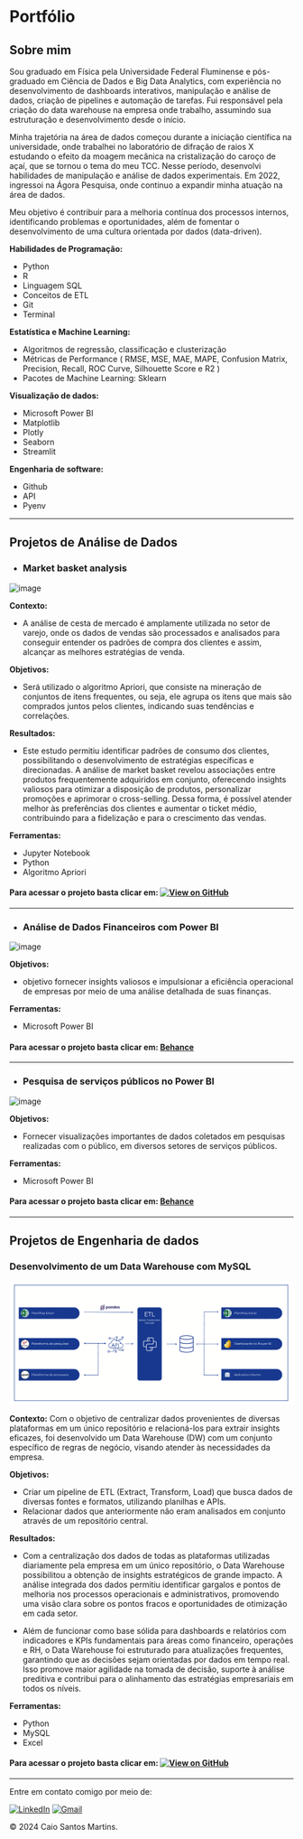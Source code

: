 # Portfólio

## Sobre mim
Sou graduado em Física pela Universidade Federal Fluminense e pós-graduado em Ciência de Dados e Big Data Analytics, com experiência no desenvolvimento de dashboards interativos, manipulação e análise de dados, criação de pipelines e automação de tarefas. Fui responsável pela criação do data warehouse na empresa onde trabalho, assumindo sua estruturação e desenvolvimento desde o início.

Minha trajetória na área de dados começou durante a iniciação científica na universidade, onde trabalhei no laboratório de difração de raios X estudando o efeito da moagem mecânica na cristalização do caroço de açaí, que se tornou o tema do meu TCC. Nesse período, desenvolvi habilidades de manipulação e análise de dados experimentais. Em 2022, ingressoi na Ágora Pesquisa, onde continuo a expandir minha atuação na área de dados.

Meu objetivo é contribuir para a melhoria contínua dos processos internos, identificando problemas e oportunidades, além de fomentar o desenvolvimento de uma cultura orientada por dados (data-driven).


**Habilidades de Programação:**    
- Python
- R
- Linguagem SQL
- Conceitos de ETL
- Git
- Terminal


**Estatística e Machine Learning:**    
- Algoritmos de regressão, classificação e clusterização
- Métricas de Performance ( RMSE, MSE, MAE, MAPE, Confusion Matrix, Precision, Recall, ROC Curve, Silhouette Score e R2 )
- Pacotes de Machine Learning: Sklearn


**Visualização de dados:**    
- Microsoft Power BI
- Matplotlib
- Plotly
- Seaborn
- Streamlit


**Engenharia de software:**    
- Github
- API
- Pyenv

---
## Projetos de Análise de Dados <a name="projetos-analise"></a>
- ### Market basket analysis
![image](https://miro.medium.com/v2/resize:fit:1400/format:webp/0*gsP-V6bLLsjxObON.jpg)

**Contexto:** 
- A análise de cesta de mercado é amplamente utilizada no setor de varejo, onde os dados de vendas são processados e analisados para conseguir entender os padrões de compra dos clientes e assim, alcançar as melhores estratégias de venda. 

**Objetivos:**
- Será utilizado o algoritmo Apriori, que consiste na mineração de conjuntos de itens frequentes, ou seja, ele agrupa os itens que mais são comprados juntos pelos clientes, indicando suas tendências e correlações.
  
**Resultados:**
- Este estudo permitiu identificar padrões de consumo dos clientes, possibilitando o desenvolvimento de estratégias específicas e direcionadas. A análise de market basket revelou associações entre produtos frequentemente adquiridos em conjunto, oferecendo insights valiosos para otimizar a disposição de produtos, personalizar promoções e aprimorar o cross-selling. Dessa forma, é possível atender melhor às preferências dos clientes e aumentar o ticket médio, contribuindo para a fidelização e para o crescimento das vendas.

**Ferramentas:**
- Jupyter Notebook
- Python
- Algoritmo Apriori

#### Para acessar o projeto basta clicar em:     [![View on GitHub](https://img.shields.io/badge/GitHub-View_on_GitHub-blue?logo=GitHub)](https://github.com/caiosm01/Market_Basket_Analysis_Apriori/tree/main)

---

- ### Análise de Dados Financeiros com Power BI
![image](https://encrypted-tbn0.gstatic.com/images?q=tbn:ANd9GcTg7qUhKSm76zSmkNBxS_ihbtCAVB0oGTTpWzyBT3SAFkoqUB7wGS4rZaRZdn1bPBE6yOc&usqp=CAU)

**Objetivos:**
- objetivo fornecer insights valiosos e impulsionar a eficiência operacional de empresas por meio de uma análise detalhada de suas finanças.
  
**Ferramentas:**
- Microsoft Power BI

#### Para acessar o projeto basta clicar em:     [Behance](https://www.behance.net/gallery/196035895/Analise-de-Dados-Financeiros-com-Power-BI)

---

- ### Pesquisa de serviços públicos no Power BI
![image](https://files.pucp.education/puntoedu/wp-content/uploads/2021/02/23080556/14354958_662017750621145_136843505863981618_n.jpg)

**Objetivos:**
- Fornecer visualizações importantes de dados coletados em pesquisas realizadas com o público, em diversos setores de serviços públicos.
  
**Ferramentas:**
- Microsoft Power BI

#### Para acessar o projeto basta clicar em:     [Behance](https://www.behance.net/gallery/197089289/Pesquisa-de-servicos-publicos)

---

## Projetos de Engenharia de dados <a name="projetos-engenharia"></a>

### Desenvolvimento de um Data Warehouse com MySQL
![image](https://raw.githubusercontent.com/caiosm01/projeto_engenharia_de_dados_pesquisas/refs/heads/main/fluxograma_ETL.png?token=GHSAT0AAAAAACZRTKXZRWZL24TAKJO5YIDKZY5J6HA)

**Contexto:** Com o objetivo de centralizar dados provenientes de diversas plataformas em um único repositório e relacioná-los para extrair insights eficazes, foi desenvolvido um Data Warehouse (DW) com um conjunto específico de regras de negócio, visando atender às necessidades da empresa. 

**Objetivos:**
- Criar um pipeline de ETL (Extract, Transform, Load) que busca dados de diversas fontes e formatos, utilizando planilhas e APIs.
- Relacionar dados que anteriormente não eram analisados em conjunto através de um repositório central. 

**Resultados:**
- Com a centralização dos dados de todas as plataformas utilizadas diariamente pela empresa em um único repositório, o Data Warehouse possibilitou a obtenção de insights estratégicos de grande impacto. A análise integrada dos dados permitiu identificar gargalos e pontos de melhoria nos processos operacionais e administrativos, promovendo uma visão clara sobre os pontos fracos e oportunidades de otimização em cada setor.

- Além de funcionar como base sólida para dashboards e relatórios com indicadores e KPIs fundamentais para áreas como financeiro, operações e RH, o Data Warehouse foi estruturado para atualizações frequentes, garantindo que as decisões sejam orientadas por dados em tempo real. Isso promove maior agilidade na tomada de decisão, suporte à análise preditiva e contribui para o alinhamento das estratégias empresariais em todos os níveis.

**Ferramentas:**
- Python
- MySQL
- Excel

#### Para acessar o projeto basta clicar em:     [![View on GitHub](https://img.shields.io/badge/GitHub-View_on_GitHub-blue?logo=GitHub)](https://github.com/caiosm01/projeto_engenharia_de_dados_pesquisas/tree/main)
---

Entre em contato comigo por meio de:  

[<img src="https://img.shields.io/badge/LinkedIn-0077B5?style=for-the-badge&logo=linkedin&logoColor=white" alt="LinkedIn">](https://www.linkedin.com/in/caiosm01/) 
[<img src="https://img.shields.io/badge/Gmail-D14836?style=for-the-badge&logo=gmail&logoColor=white" alt="Gmail">](mailto:caiosm180@gmail.com) 


© 2024 Caio Santos Martins. 

